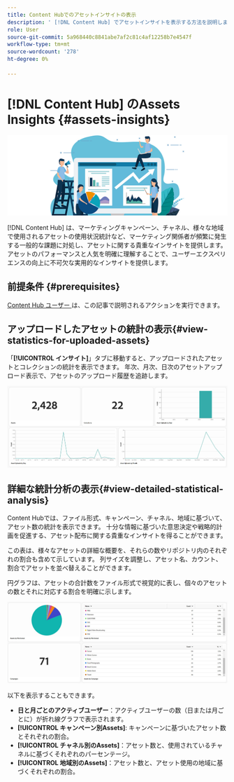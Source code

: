 ```yaml
---
title: Content Hubでのアセットインサイトの表示
description: ' [!DNL Content Hub] でアセットインサイトを表示する方法を説明します。'
role: User
source-git-commit: 5a968440c8841abe7af2c81c4af12258b7e4547f
workflow-type: tm+mt
source-wordcount: '278'
ht-degree: 0%

---
```


# [!DNL Content Hub] のAssets Insights {#assets-insights}

![Assets インサイト ](assets/asset-insights-banner.jpg)

[!DNL Content Hub] は、マーケティングキャンペーン、チャネル、様々な地域で使用されるアセットの使用状況統計など、マーケティング関係者が頻繁に発生する一般的な課題に対処し、アセットに関する貴重なインサイトを提供します。 アセットのパフォーマンスと人気を明確に理解することで、ユーザーエクスペリエンスの向上に不可欠な実用的なインサイトを提供します。

## 前提条件 {#prerequisites}

[Content Hub ユーザー ](deploy-content-hub.md#onboard-content-hub-users) は、この記事で説明されるアクションを実行できます。

## アップロードしたアセットの統計の表示{#view-statistics-for-uploaded-assets}

「**[!UICONTROL インサイト]**」タブに移動すると、アップロードされたアセットとコレクションの統計を表示できます。 年次、月次、日次のアセットアップロード表示で、アセットのアップロード履歴を追跡します。

![ アセット統計のアップロード ](assets/assets-insights.jpg)

<!-- You can track the upload history of your assets over the past 30 days or gain a more comprehensive view with data spanning the last 12 months. This feature enables you to evaluate the upload count of assets.  -->

<!-- Go to the **[!UICONTROL [!DNL Insights]]** tab.

2. Select the desired time frame to view the statistics; you can opt for either last 30 days or last 12 months.

Data for the selected time frame is displayed, including the upload count for the specified duration. -->

## 詳細な統計分析の表示{#view-detailed-statistical-analysis}

Content Hubでは、ファイル形式、キャンペーン、チャネル、地域に基づいて、アセット数の統計を表示できます。 十分な情報に基づいた意思決定や戦略的計画を促進する、アセット配布に関する貴重なインサイトを得ることができます。

この表は、様々なアセットの詳細な概要を、それらの数やリポジトリ内のそれぞれの割合も含めて示しています。 列サイズを調整し、アセット名、カウント、割合でアセットを並べ替えることができます。

円グラフは、アセットの合計数をファイル形式で視覚的に表し、個々のアセットの数とそれに対応する割合を明確に示します。

![ アセットタイプ統計別のアセット数 ](assets/insights-categorial-view.jpg)

以下を表示することもできます。

* **日と月ごとのアクティブユーザー**：アクティブユーザーの数（日または月ごとに）が折れ線グラフで表示されます。
* **[!UICONTROL キャンペーン別Assets]**: キャンペーンに基づいたアセット数とそれぞれの割合。
* **[!UICONTROL チャネル別のAssets]**：アセット数と、使用されているチャネルに基づくそれぞれのパーセンテージ。
* **[!UICONTROL 地域別のAssets]**：アセット数と、アセット使用の地域に基づくそれぞれの割合。

